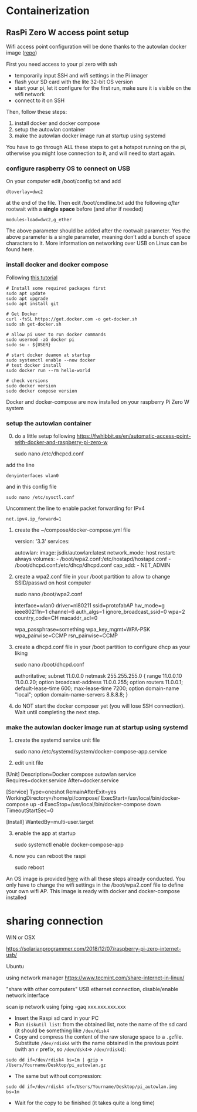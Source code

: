 # Containerization


## RasPi Zero W access point setup

Wifi access point configuration will be done thanks to the autowlan docker image ([repo](https://gitlab.com/hartek/autowlan/-/tree/master/))

First you need access to your pi zero with ssh

* temporarily input SSH and wifi settings in the Pi imager 
* flash your SD card with the lite 32-bit OS version 
* start your pi, let it configure for the first run, make sure it is visible on the wifi network
* connect to it on SSH


Then, follow these steps:

1. install docker and docker compose 
2. setup the autowlan container
3. make the autowlan docker image run at startup using systemd

You have to go through ALL these steps to get a hotspot running on the pi, otherwise you might lose connection to it, and will need to start again.

### configure raspberry OS to connect on USB

On your computer edit /boot/config.txt and add 

    dtoverlay=dwc2

at the end of the file. Then edit /boot/cmdline.txt add the following _after_ rootwait with a __single space__ before (and after if needed)

    modules-load=dwc2,g_ether

The above parameter should be added after the rootwait parameter. Yes the above parameter is a single parameter, meaning don’t add a bunch of space characters to it. More information on networking over USB on Linux can be found here.


### install docker and docker compose 

Following [this tutorial](https://www.jfrog.com/connect/post/install-docker-compose-on-raspberry-pi/)

    # Install some required packages first
    sudo apt update
    sudo apt upgrade
    sudo apt install git

    # Get Docker
    curl -fsSL https://get.docker.com -o get-docker.sh
    sudo sh get-docker.sh
    
    # allow pi user to run docker commands
    sudo usermod -aG docker pi
    sudo su - ${USER}
        
    # start docker deamon at startup
    sudo systemctl enable --now docker
    # test docker install
    sudo docker run --rm hello-world
    
    # check versions
    sudo docker version
    sudo docker compose version

Docker and docker-compose are now installed on your raspberry Pi Zero W system

### setup the autowlan container

0. do a little setup following https://fwhibbit.es/en/automatic-access-point-with-docker-and-raspberry-pi-zero-w

    sudo nano /etc/dhcpcd.conf
    
add the line

    denyinterfaces wlan0

and in this config file

    sudo nano /etc/sysctl.conf
    
Uncomment the line to enable packet forwarding for IPv4

    net.ipv4.ip_forward=1

1. create the ~/compose/docker-compose.yml file

    version: '3.3'
    services:

      autowlan:
        image: jsdir/autowlan:latest
        network_mode: host
        restart: always
        volumes:
          - /boot/wpa2.conf:/etc/hostapd/hostapd.conf
          - /boot/dhcpd.conf:/etc/dhcp/dhcpd.conf
        cap_add:
          - NET_ADMIN

2. create a wpa2.conf file in your /boot partition to allow to change SSID/passwd on host computer

    sudo nano /boot/wpa2.conf

    interface=wlan0
    driver=nl80211
    ssid=protofabAP
    hw_mode=g
    ieee80211n=1
    channel=6
    auth_algs=1
    ignore_broadcast_ssid=0
    wpa=2
    country_code=CH
    macaddr_acl=0

    wpa_passphrase=something
    wpa_key_mgmt=WPA-PSK
    wpa_pairwise=CCMP
    rsn_pairwise=CCMP

3. create a dhcpd.conf file in your /boot partition to configure dhcp as your liking

    sudo nano /boot/dhcpd.conf

    authoritative; 
    subnet 11.0.0.0 netmask 255.255.255.0 {
        range 11.0.0.10 11.0.0.20; 
        option broadcast-address 11.0.0.255; 
        option routers 11.0.0.1; 
        default-lease-time 600; 
        max-lease-time 7200; 
        option domain-name "local"; 
        option domain-name-servers 8.8.8.8; 
    }


4. do NOT start the docker composer yet (you will lose SSH connection). Wait until completing the next step.

                
### make the autowlan docker image run at startup using systemd

1. create the systemd service unit file

    sudo nano /etc/systemd/system/docker-compose-app.service

2. edit unit file

[Unit]
Description=Docker compose autowlan service
Requires=docker.service
After=docker.service

[Service]
Type=oneshot
RemainAfterExit=yes
WorkingDirectory=/home/pi/compose/
ExecStart=/usr/local/bin/docker-compose up -d
ExecStop=/usr/local/bin/docker-compose down
TimeoutStartSec=0

[Install]
WantedBy=multi-user.target

3. enable the app at startup

    sudo systemctl enable docker-compose-app

4. now you can reboot the raspi

    sudo reboot


An OS image is provided [here](https://drive.switch.ch/index.php/s/TL1WZRiloSVWwLH) with all these steps already conducted. You only have to change the wifi settings in the /boot/wpa2.conf file to define your own wifi AP. This image is ready with docker and docker-compose installed


# sharing connection

WIN or OSX

https://solarianprogrammer.com/2018/12/07/raspberry-pi-zero-internet-usb/

Ubuntu

using network manager https://www.tecmint.com/share-internet-in-linux/

"share with other computers" USB ethernet connection, disable/enable network interface

scan ip network using fping -gaq xxx.xxx.xxx.xxx





- Insert the Raspi sd card in your PC
- Run `diskutil list`: from the obtained list, note the name of the sd card (it should be something like `/dev/disk4`
- Copy and compress the content of the raw storage space to a `.gz`file. Substitute `/dev/rdisk4` with the name obtained in the previous point (with an `r` prefix, so `/dev/dsk4`=> `/dev/rdisk4`):
```
sudo dd if=/dev/rdisk4 bs=1m | gzip > /Users/Yourname/Desktop/pi_autowlan.gz
```
- The same but without compression: 
```
sudo dd if=/dev/rdisk4 of=/Users/Yourname/Desktop/pi_autowlan.img bs=1m
```
- Wait for the copy to be finished (it takes quite a long time)


 





